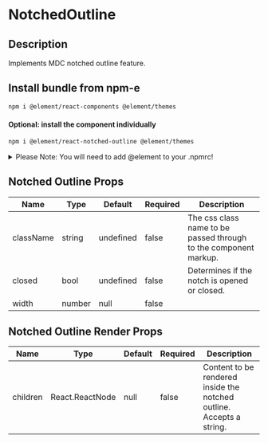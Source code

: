 # NotchedOutline

## Description

Implements MDC notched outline feature.

## Install bundle from npm-e

```bash
npm i @element/react-components @element/themes
```

#### Optional: install the component individually

```bash
npm i @element/react-notched-outline @element/themes
```

<details>

<summary>
Please Note: You will need to add @element to your .npmrc!
</summary>

Open `~/.npmrc` in an editor and add the following line to enable the `@element`
scope:

```bash

@element:registry=https://npm.platforms.engineering

```

### Troubleshooting

See below if you have never installed a package from Bayer's npm-enterprise or
run into the following error:

```bash

npm ERR! code E401
npm ERR! Unable to authenticate, your authentication token seems to be invalid.
npm ERR! To correct this please trying logging in again with:
npm ERR!     npm login

```

### Setup an access token

See the
[devtools npm-e guide](https://devtools.bayer.com/docs/development/package-management/npm/)
to learn how to create an access token if this is the first time you are using a
npm-e package at Bayer or you do not have a line that starts with the following
in your `~/.npmrc` file:

`//npm.platforms.engineering/:_authToken=`

</details>

## Notched Outline Props

| Name      | Type   | Default   | Required | Description                                                      |
| --------- | ------ | --------- | -------- | ---------------------------------------------------------------- |
| className | string | undefined | false    | The css class name to be passed through to the component markup. |
| closed    | bool   | undefined | false    | Determines if the notch is opened or closed.                     |
| width     | number | null      | false    |                                                                  |

## Notched Outline Render Props

| Name     | Type            | Default | Required | Description                                                          |
| -------- | --------------- | ------- | -------- | -------------------------------------------------------------------- |
| children | React.ReactNode | null    | false    | Content to be rendered inside the notched outline. Accepts a string. |
